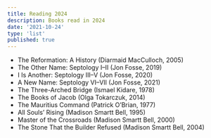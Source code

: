 ```yaml
---
title: Reading 2024
description: Books read in 2024
date: '2021-10-24'
type: 'list'
published: true
---
```


- The Reformation: A History (Diarmaid MacCulloch, 2005)
- The Other Name: Septology I–II (Jon Fosse, 2019)
- I Is Another: Septology III–V (Jon Fosse, 2020)
- A New Name: Septology VI–VII (Jon Fosse, 2021)
- The Three-Arched Bridge (Ismael Kidare, 1978)
- The Books of Jacob (Olga Tokarczuk, 2014)
- The Mauritius Command (Patrick O’Brian, 1977)
- All Souls’ Rising (Madison Smartt Bell, 1995)
- Master of the Crossroads (Madison Smartt Bell, 2000)
- The Stone That the Builder Refused (Madison Smartt Bell, 2004)
